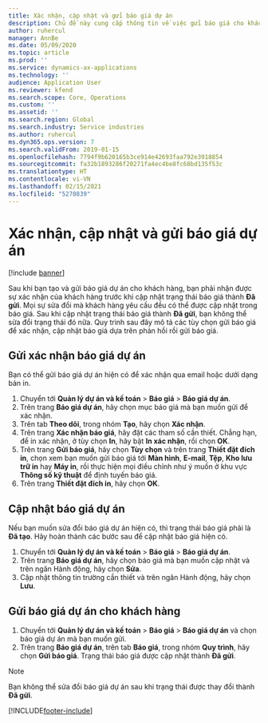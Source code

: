 ```yaml
---
title: Xác nhận, cập nhật và gửi báo giá dự án
description: Chủ đề này cung cấp thông tin về việc gửi báo giá cho khách hàng để xác nhận, sửa đổi dựa trên phản hồi rồi gửi lại báo giá.
author: ruhercul
manager: AnnBe
ms.date: 05/09/2020
ms.topic: article
ms.prod: ''
ms.service: dynamics-ax-applications
ms.technology: ''
audience: Application User
ms.reviewer: kfend
ms.search.scope: Core, Operations
ms.custom: ''
ms.assetid: ''
ms.search.region: Global
ms.search.industry: Service industries
ms.author: ruhercul
ms.dyn365.ops.version: 7
ms.search.validFrom: 2019-01-15
ms.openlocfilehash: 7794f9b620165b3ce914e42693faa792e3918854
ms.sourcegitcommit: fa32b1893286f20271fa4ec4be8fc68bd135f53c
ms.translationtype: HT
ms.contentlocale: vi-VN
ms.lasthandoff: 02/15/2021
ms.locfileid: "5270839"
---
```

# <a name="confirm-update-and-send-a-project-quotation"></a>Xác nhận, cập nhật và gửi báo giá dự án

[!include [banner](../includes/banner.md)]

Sau khi bạn tạo và gửi báo giá dự án cho khách hàng, bạn phải nhận được sự xác nhận của khách hàng trước khi cập nhật trạng thái báo giá thành **Đã gửi**. Mọi sự sửa đổi mà khách hàng yêu cầu đều có thể được cập nhật trong báo giá. Sau khi cập nhật trạng thái báo giá thành **Đã gửi**, bạn không thể sửa đổi trạng thái đó nữa. Quy trình sau đây mô tả các tùy chọn gửi báo giá để xác nhận, cập nhật báo giá dựa trên phản hồi rồi gửi báo giá.

## <a name="send-a-project-quotation-confirmation"></a>Gửi xác nhận báo giá dự án  

Bạn có thể gửi báo giá dự án hiện có để xác nhận qua email hoặc dưới dạng bản in. 

1. Chuyển tới **Quản lý dự án và kế toán** > **Báo giá** > **Báo giá dự án**. 
2. Trên trang **Báo giá dự án**, hãy chọn mục báo giá mà bạn muốn gửi để xác nhận. 
3. Trên tab **Theo dõi**, trong nhóm **Tạo**, hãy chọn **Xác nhận**. 
4. Trên trang **Xác nhận báo giá**, hãy đặt các tham số cần thiết. Chẳng hạn, để in xác nhận, ở tùy chọn **In**, hãy bật **In xác nhận**, rồi chọn **OK**.
5. Trên trang **Gửi báo giá**, hãy chọn **Tùy chọn** và trên trang **Thiết đặt đích in**, chọn xem bạn muốn gửi báo giá tới **Màn hình**, **E-mail**, **Tệp**, **Kho lưu trữ in** hay **Máy in**, rồi thực hiện mọi điều chỉnh như ý muốn ở khu vực **Thông số kỹ thuật** để định tuyến báo giá.
6. Trên trang **Thiết đặt đích in**, hãy chọn **OK**.  

## <a name="update-a-project-quotation"></a>Cập nhật báo giá dự án

Nếu bạn muốn sửa đổi báo giá dự án hiện có, thì trạng thái báo giá phải là **Đã tạo**. Hãy hoàn thành các bước sau để cập nhật báo giá hiện có. 

1. Chuyển tới **Quản lý dự án và kế toán** > **Báo giá** > **Báo giá dự án**.
2. Trên trang **Báo giá dự án**, hãy chọn báo giá mà bạn muốn cập nhật và trên ngăn Hành động, hãy chọn **Sửa**.
3. Cập nhật thông tin trường cần thiết và trên ngăn Hành động, hãy chọn **Lưu**.  

## <a name="send-a-project-quotation-to-a-customer"></a>Gửi báo giá dự án cho khách hàng 

1. Chuyển tới **Quản lý dự án và kế toán** > **Báo giá** > **Báo giá dự án** và chọn báo giá dự án mà bạn muốn gửi.
2. Trên trang **Báo giá dự án**, trên tab **Báo giá**, trong nhóm **Quy trình**, hãy chọn **Gửi báo giá**. Trạng thái báo giá được cập nhật thành **Đã gửi**.

> [!NOTE]
> Bạn không thể sửa đổi báo giá dự án sau khi trạng thái được thay đổi thành **Đã gửi**.


[!INCLUDE[footer-include](../includes/footer-banner.md)]